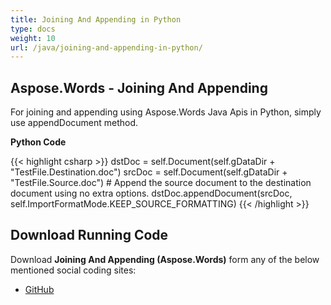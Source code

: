 ```yaml
---
title: Joining And Appending in Python
type: docs
weight: 10
url: /java/joining-and-appending-in-python/
---
```


## **Aspose.Words - Joining And Appending**
For joining and appending using Aspose.Words Java Apis in Python, simply use appendDocument method.

**Python Code**

{{< highlight csharp >}}
dstDoc = self.Document(self.gDataDir + "TestFile.Destination.doc")
srcDoc = self.Document(self.gDataDir + "TestFile.Source.doc")
\# Append the source document to the destination document using no extra options.
dstDoc.appendDocument(srcDoc, self.ImportFormatMode.KEEP_SOURCE_FORMATTING)
{{< /highlight >}}
## **Download Running Code**
Download **Joining And Appending (Aspose.Words)** form any of the below mentioned social coding sites:

- [GitHub](https://github.com/aspose-words/Aspose.Words-for-Java/blob/master/Plugins/Aspose_Words_Java_for_Python/tests/programmingwithdocuments/joiningandappending/AppendDocument.py)
